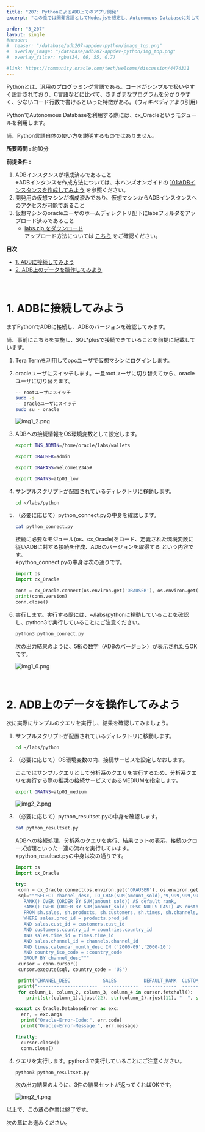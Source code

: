 ```yaml
---
title: "207: PythonによるADB上でのアプリ開発"
excerpt: "この章では開発言語としてNode.jsを想定し、Autonomous Databaseに対して接続する方法、およびデータベース操作を実行する方法を学びます。"

order: "3_207"
layout: single
#header:
#  teaser: "/database/adb207-appdev-python/image_top.png"
#  overlay_image: "/database/adb207-appdev-python/img_top.png"
#  overlay_filter: rgba(34, 66, 55, 0.7)

#link: https://community.oracle.com/tech/welcome/discussion/4474311
---
```


Pythonとは、汎用のプログラミング言語である。コードがシンプルで扱いやすく設計されており、C言語などに比べて、さまざまなプログラムを分かりやすく、少ないコード行数で書けるといった特徴がある。（ウィキペディアより引用）

PythonでAutonomous Databaseを利用する際には、cx_Oracleというモジュールを利用します。

尚、Python言語自体の使い方を説明するものではありません。

**所要時間 :** 約10分

**前提条件 :**

1. ADBインスタンスが構成済みであること
   <br>※ADBインタンスを作成方法については、本ハンズオンガイドの [101:ADBインスタンスを作成してみよう](/ocitutorials/database/adb101-provisioning) を参照ください。
2. 開発用の仮想マシンが構成済みであり、仮想マシンからADBインスタンスへのアクセスが可能であること
3. 仮想マシンのoracleユーザのホームディレクトリ配下にlabsフォルダをアップロード済みであること
    +  [labs.zip をダウンロード](/ocitutorials/database/adb-data/labs.zip)
    <br>アップロード方法については [こちら](/ocitutorials/database/adb204-setup-VM#anchor3) をご確認ください。


**目次**

- [1. ADBに接続してみよう](#anchor1)
- [2. ADB上のデータを操作してみよう](#anchor2)


<br>

<a id="anchor1"></a>

# 1. ADBに接続してみよう

まずPythonでADBに接続し、ADBのバージョンを確認してみます。

尚、事前にこちらを実施し、SQL*plusで接続できていることを前提に記載しています。

1. Tera Termを利用してopcユーザで仮想マシンにログインします。

2. oracleユーザにスイッチします。一旦rootユーザに切り替えてから、oracleユーザに切り替えます。

    ```sh
    -- rootユーザにスイッチ
    sudo -s
    -- oracleユーザにスイッチ
    sudo su - oracle
    ```

    ![img1_2.png](img1_2.png)

3. ADBへの接続情報をOS環境変数として設定します。

    ```sh
    export TNS_ADMIN=/home/oracle/labs/wallets
    ```
    ```sh
    export ORAUSER=admin
    ```
    ```sh
    export ORAPASS=Welcome12345#
    ```
    ```sh
    export ORATNS=atp01_low
    ```

4. サンプルスクリプトが配置されているディレクトリに移動します。

    ```sh
    cd ~/labs/python
    ```

5. （必要に応じて）python_connect.pyの中身を確認します。

    ```sh
    cat python_connect.py
    ```
    接続に必要なモジュール(os、cx_Oracle)をロード、定義された環境変数に従いADBに対する接続を作成、ADBのバージョンを取得する という内容です。
    <br>※python_connect.pyの中身は次の通りです。

    ```python
    import os
    import cx_Oracle

    conn = cx_Oracle.connect(os.environ.get('ORAUSER'), os.environ.get('ORAPASS'), os.environ.get('ORATNS'))
    print(conn.version)
    conn.close()
    ```

6. 実行します。実行する際には、~/labs/pythonに移動していることを確認し、python3で実行していることにご注意ください。

    ```sh
    python3 python_connect.py
    ```

    次の出力結果のように、5桁の数字（ADBのバージョン）が表示されたらOKです。

   ![img1_6.png](img1_6.png)

<br>

<a id="anchor2"></a>

# 2. ADB上のデータを操作してみよう

次に実際にサンプルのクエリを実行し、結果を確認してみましょう。

1. サンプルスクリプトが配置されているディレクトリに移動します。

    ```sh
    cd ~/labs/python
    ```

2. （必要に応じて）OS環境変数の内、接続サービスを設定しなおします。

     ここではサンプルクエリとして分析系のクエリを実行するため、分析系クエリを実行する際の推奨の接続サービスであるMEDIUMを指定します。

    ```sh
    export ORATNS=atp01_medium
    ```
   ![img2_2.png](img2_2.png)

3. （必要に応じて）python_resultset.pyの中身を確認します。

    ```sh
    cat python_resultset.py
    ```

    ADBへの接続処理、分析系のクエリを実行、結果セットの表示、接続のクローズ処理といった一連の流れを実行しています。
    <br>※python_resultset.pyの中身は次の通りです。

    ```python
    import os
    import cx_Oracle

    try:
     conn = cx_Oracle.connect(os.environ.get('ORAUSER'), os.environ.get('ORAPASS'), os.environ.get('ORATNS'))
     sql="""SELECT channel_desc, TO_CHAR(SUM(amount_sold),'9,999,999,999') SALES$,
       RANK() OVER (ORDER BY SUM(amount_sold)) AS default_rank,
       RANK() OVER (ORDER BY SUM(amount_sold) DESC NULLS LAST) AS custom_rank
       FROM sh.sales, sh.products, sh.customers, sh.times, sh.channels, sh.countries
       WHERE sales.prod_id = products.prod_id
       AND sales.cust_id = customers.cust_id
       AND customers.country_id = countries.country_id
       AND sales.time_id = times.time_id
       AND sales.channel_id = channels.channel_id
       AND times.calendar_month_desc IN ('2000-09','2000-10')
       AND country_iso_code = :country_code
       GROUP BY channel_desc"""
     cursor = conn.cursor()
     cursor.execute(sql, country_code = 'US')

     print("CHANNEL_DESC            SALES          DEFAULT_RANK  CUSTOM_RANK")
     print("----------------------  -------------  ------------  -----------")
     for column_1, column_2, column_3, column_4 in cursor.fetchall():
        print(str(column_1).ljust(22), str(column_2).rjust(11), "  ", str(column_3).rjust(10), "  ", str(column_4).rjust(9))

    except cx_Oracle.DatabaseError as exc:
      err, = exc.args
      print("Oracle-Error-Code:", err.code)
      print("Oracle-Error-Message:", err.message)

    finally:
      cursor.close()
      conn.close()
    ```

4. クエリを実行します。python3で実行していることにご注意ください。

    ```sh
    python3 python_resultset.py
    ```

    次の出力結果のように、3件の結果セットが返ってくればOKです。

    ![img2_4.png](img2_4.png)
    
以上で、この章の作業は終了です。

次の章にお進みください。